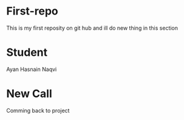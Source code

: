 # First-repo
This is my first reposity on git hub and ill do new thing in this section 
<br>
# Student 
Ayan Hasnain Naqvi
<br>
# New Call
Comming back to project
